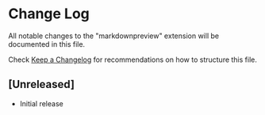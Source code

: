 # Change Log

All notable changes to the "markdownpreview" extension will be documented in this file.

Check [Keep a Changelog](http://keepachangelog.com/) for recommendations on how to structure this file.

## [Unreleased]

- Initial release